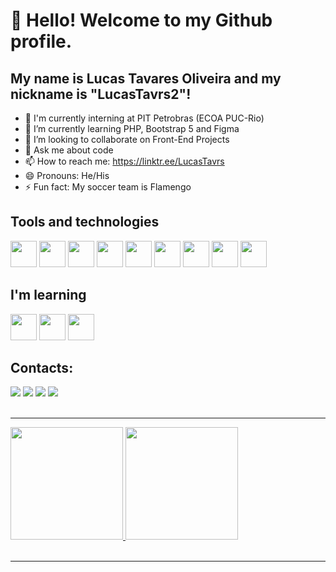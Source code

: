# 👋 Hello! Welcome to my Github profile.
## My name is Lucas Tavares Oliveira and my nickname is "LucasTavrs2"!

- 🔭 I'm currently interning at PIT Petrobras (ECOA PUC-Rio)
- 🌱 I’m currently learning PHP, Bootstrap 5 and Figma
- 👯 I’m looking to collaborate on Front-End Projects
- 💬 Ask me about code
- 📫 How to reach me: https://linktr.ee/LucasTavrs
- 😄 Pronouns: He/His
- ⚡ Fun fact: My soccer team is Flamengo


## Tools and technologies

  <img src="https://cdn.jsdelivr.net/gh/devicons/devicon/icons/cplusplus/cplusplus-original.svg" width="42" height="42" /> <img src="https://cdn.jsdelivr.net/gh/devicons/devicon/icons/css3/css3-original.svg" width="42" height="42" /> <img src="https://cdn.jsdelivr.net/gh/devicons/devicon/icons/github/github-original.svg" width="42" height="42" /> <img src="https://cdn.jsdelivr.net/gh/devicons/devicon/icons/html5/html5-original.svg" width="42" height="42" /> <img src="https://cdn.jsdelivr.net/gh/devicons/devicon/icons/ionic/ionic-original.svg" width="42" height="42" /> <img src="https://cdn.jsdelivr.net/gh/devicons/devicon/icons/javascript/javascript-original.svg" width="42" height="42" /> <img src="https://cdn.jsdelivr.net/gh/devicons/devicon/icons/linkedin/linkedin-original.svg" width="42" height="42" /> <img src="https://cdn.jsdelivr.net/gh/devicons/devicon/icons/python/python-original.svg" width="42" height="42" /> <img src="https://cdn.jsdelivr.net/gh/devicons/devicon/icons/vscode/vscode-original.svg" width="42" height="42" />
          
## I'm learning

<img src="https://cdn.jsdelivr.net/gh/devicons/devicon/icons/php/php-original.svg" width="42" height="42" /> <img src="https://cdn.jsdelivr.net/gh/devicons/devicon/icons/bootstrap/bootstrap-original.svg" width="42" height="42" /> <img src="https://cdn.jsdelivr.net/gh/devicons/devicon/icons/figma/figma-original.svg" width="42" height="42" />

## Contacts:

<div>
<a href="https://instagram.com/lucastavrs2" target="_blank"><img src="https://img.shields.io/badge/-Instagram-%23E4405F?style=for-the-badge&logo=instagram&logoColor=white" target="_blank"></a>
<a href="https://www.twitch.tv/lucastavrs2" target="_blank"><img src="https://img.shields.io/badge/Twitch-9146FF?style=for-the-badge&logo=twitch&logoColor=white" target="_blank"></a>
<a href = "mailto:lucastavrs2@gmail.com"><img src="https://img.shields.io/badge/Gmail-D14836?style=for-the-badge&logo=gmail&logoColor=white" target="_blank"></a>
<a href="https://www.linkedin.com/in/https://www.linkedin.com/in/lucas-tavares-3038901a5/" target="_blank"><img src="https://img.shields.io/badge/-LinkedIn-%230077B5?style=for-the-badge&logo=linkedin&logoColor=white" target="_blank"></a>   
</div>
<br>
<hr>
<div>
<a href="https://github.com/LucasTavrs2">
<img height="180em" src="https://github-readme-stats.vercel.app/api/top-langs/?username=LucasTavrs2&layout=compact&langs_count=7&theme=dracula"/>
<img height="180em" src="https://github-readme-stats.vercel.app/api?username=LucasTavrs2&show_icons=true&theme=dracula&include_all_commits=true&count_private=true"/>
</div>
<br>
<hr>



<!--
**LucasTavrs2/LucasTavrs2** is a ✨ _special_ ✨ repository because its `README.md` (this file) appears on your GitHub profile.

Here are some ideas to get you started:

- 🔭 I’m currently working on ...
- 🌱 I’m currently learning ...
- 👯 I’m looking to collaborate on ...
- 🤔 I’m looking for help with ...
- 💬 Ask me about ...
- 📫 How to reach me: ...
- 😄 Pronouns: ...
- ⚡ Fun fact: ...
-->
